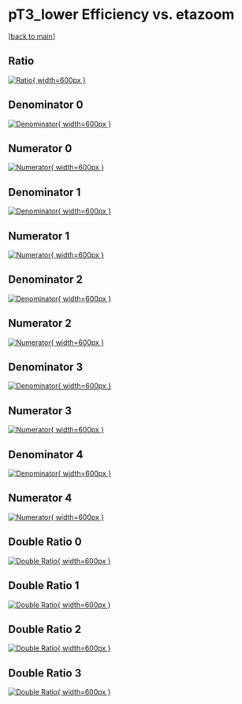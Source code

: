 # pT3_lower Efficiency vs. etazoom

[[back to main](./)]



## Ratio

[![Ratio](../mtv/var/pT3_lower_base_0_1_eff_etazoom.png){ width=600px }](../mtv/var/pT3_lower_base_0_1_eff_etazoom.pdf)

## Denominator 0

[![Denominator](../mtv/den/pT3_lower_base_0_1_eff_etazoom_den0.png){ width=600px }](../mtv/den/pT3_lower_base_0_1_eff_etazoom_den0.pdf)

## Numerator 0

[![Numerator](../mtv/num/pT3_lower_base_0_1_eff_etazoom_num0.png){ width=600px }](../mtv/num/pT3_lower_base_0_1_eff_etazoom_num0.pdf)

## Denominator 1

[![Denominator](../mtv/den/pT3_lower_base_0_1_eff_etazoom_den1.png){ width=600px }](../mtv/den/pT3_lower_base_0_1_eff_etazoom_den1.pdf)

## Numerator 1

[![Numerator](../mtv/num/pT3_lower_base_0_1_eff_etazoom_num1.png){ width=600px }](../mtv/num/pT3_lower_base_0_1_eff_etazoom_num1.pdf)

## Denominator 2

[![Denominator](../mtv/den/pT3_lower_base_0_1_eff_etazoom_den2.png){ width=600px }](../mtv/den/pT3_lower_base_0_1_eff_etazoom_den2.pdf)

## Numerator 2

[![Numerator](../mtv/num/pT3_lower_base_0_1_eff_etazoom_num2.png){ width=600px }](../mtv/num/pT3_lower_base_0_1_eff_etazoom_num2.pdf)

## Denominator 3

[![Denominator](../mtv/den/pT3_lower_base_0_1_eff_etazoom_den3.png){ width=600px }](../mtv/den/pT3_lower_base_0_1_eff_etazoom_den3.pdf)

## Numerator 3

[![Numerator](../mtv/num/pT3_lower_base_0_1_eff_etazoom_num3.png){ width=600px }](../mtv/num/pT3_lower_base_0_1_eff_etazoom_num3.pdf)

## Denominator 4

[![Denominator](../mtv/den/pT3_lower_base_0_1_eff_etazoom_den4.png){ width=600px }](../mtv/den/pT3_lower_base_0_1_eff_etazoom_den4.pdf)

## Numerator 4

[![Numerator](../mtv/num/pT3_lower_base_0_1_eff_etazoom_num4.png){ width=600px }](../mtv/num/pT3_lower_base_0_1_eff_etazoom_num4.pdf)

## Double Ratio 0

[![Double Ratio](../mtv/ratio/pT3_lower_base_0_1_eff_etazoom_ratio0.png){ width=600px }](../mtv/ratio/pT3_lower_base_0_1_eff_etazoom_ratio0.pdf)

## Double Ratio 1

[![Double Ratio](../mtv/ratio/pT3_lower_base_0_1_eff_etazoom_ratio1.png){ width=600px }](../mtv/ratio/pT3_lower_base_0_1_eff_etazoom_ratio1.pdf)

## Double Ratio 2

[![Double Ratio](../mtv/ratio/pT3_lower_base_0_1_eff_etazoom_ratio2.png){ width=600px }](../mtv/ratio/pT3_lower_base_0_1_eff_etazoom_ratio2.pdf)

## Double Ratio 3

[![Double Ratio](../mtv/ratio/pT3_lower_base_0_1_eff_etazoom_ratio3.png){ width=600px }](../mtv/ratio/pT3_lower_base_0_1_eff_etazoom_ratio3.pdf)

